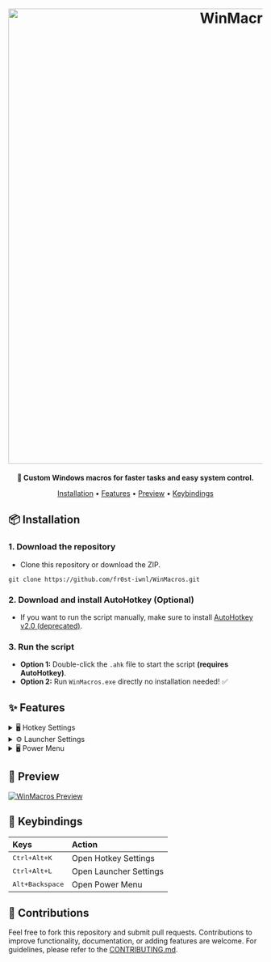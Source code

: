 <h1 align="center">
  <a href="http://winmacros.netlify.app" target="_blank"><img src="https://github.com/user-attachments/assets/385997f2-16ec-4afe-ba47-15fa11f3eb90" alt="WinMacros" width="900"></a>
</h1>
<p align="center"><strong>🧩 Custom Windows macros for faster tasks and easy system control.</strong></p>


<p align="center">
<a href="#-installation">Installation</a> •
<a href="#-features">Features</a> •
<a href="#-preview">Preview</a> •
<a href="#-keybindings">Keybindings</a>
</p>

## 📦 Installation 

### 1. Download the repository
- Clone this repository or download the ZIP.
```
git clone https://github.com/fr0st-iwnl/WinMacros.git
```
### 2.  Download and install AutoHotkey (Optional)
- If you want to run the script manually, make sure to install [AutoHotkey v2.0 (deprecated)](https://autohotkey.com/).

### 3. Run the script
- **Option 1:** Double-click the `.ahk` file to start the script <strong>(requires AutoHotkey)</strong>.
- **Option 2:** Run `WinMacros.exe` directly no installation needed! ✅




## ✨ Features

<details>
<summary>🖥️ Hotkey Settings</summary>

### Applications
- **File Explorer**: Open `File Explorer` with a hotkey.
- **PowerShell**: Open `PowerShell` with a hotkey.
- **Default Browser**: Open your default `web browser` with a hotkey.
- **Code Editor**: Open your `code editor` **(VSCode or VSCodium)** with a hotkey.
- **Calculator**: Open the built-in `calculator` with a hotkey.
- **Spotify**: Open `Spotify` with a hotkey.

### System Tools
- **Toggle Taskbar**: Toggle the visibility of the `taskbar` with a hotkey.
- **Toggle Desktop Icons**: Toggle the visibility of `desktop icons` with a hotkey.

### Sound Controls
- **Volume Up**: Increase `system volume` with a hotkey.
- **Volume Down**: Decrease `system volume` with a hotkey.
- **Toggle Volume Mute**: Mute or unmute the `system volume` with a hotkey.
- **Toggle Microphone**: Mute or unmute the `microphone` with a hotkey.

</details>

<details>
<summary>⚙️ Launcher Settings</summary>
<br>

- **Ctrl + Alt + L**: Open a custom launcher where you can quickly run your own `.exe` files with a hotkey.

</details>

<details>
<summary>🖥️ Power Menu</summary>

- **Alt + Backspace**: Open the power menu with options to:

  - 🌙 Shutdown
  
  - 🔄 Restart
  
  - 💤 Sleep
  
  - 🔒 Log Off

</details>




## 📸 Preview

[![WinMacros Preview](https://github.com/user-attachments/assets/4a0e0c40-a069-4800-b280-f1769d03dbd5)](https://winmacros.netlify.app/#showcase)





## 🎹 Keybindings

<div align="left">

| Keys | Action |
| :--- | :--- |
| <kbd>Ctrl+Alt+K</kbd> | Open Hotkey Settings |
| <kbd>Ctrl+Alt+L</kbd> | Open Launcher Settings |
| <kbd>Alt+Backspace</kbd> | Open Power Menu |

</div>


## 🤝 Contributions 

Feel free to fork this repository and submit pull requests. Contributions to improve functionality, documentation, or adding features are welcome. For guidelines, please refer to the [CONTRIBUTING.md](https://github.com/fr0st-iwnl/WinMacros/blob/master/CONTRIBUTING.md).
